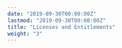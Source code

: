 ```yaml
---
date: "2019-09-30T00:00:00Z"
lastmod: "2019-09-30T00:00:00Z"
title: "Licenses and Entitlements"
weight: "3"
---
```

